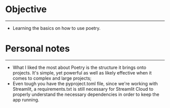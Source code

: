 # Objective
---
- Learning the basics on how to use poetry.

# Personal notes
---
- What I liked the most about Poetry is the structure it brings onto projects. It's simple, yet powerful as well as likely effective when it comes to complex and large projects;
- Even tough you have the pyproject.toml file, since we're working with Streamlit, a requirements.txt is still necessary for Streamlit Cloud to properly understand the necessary dependencies in order to keep the app running.
